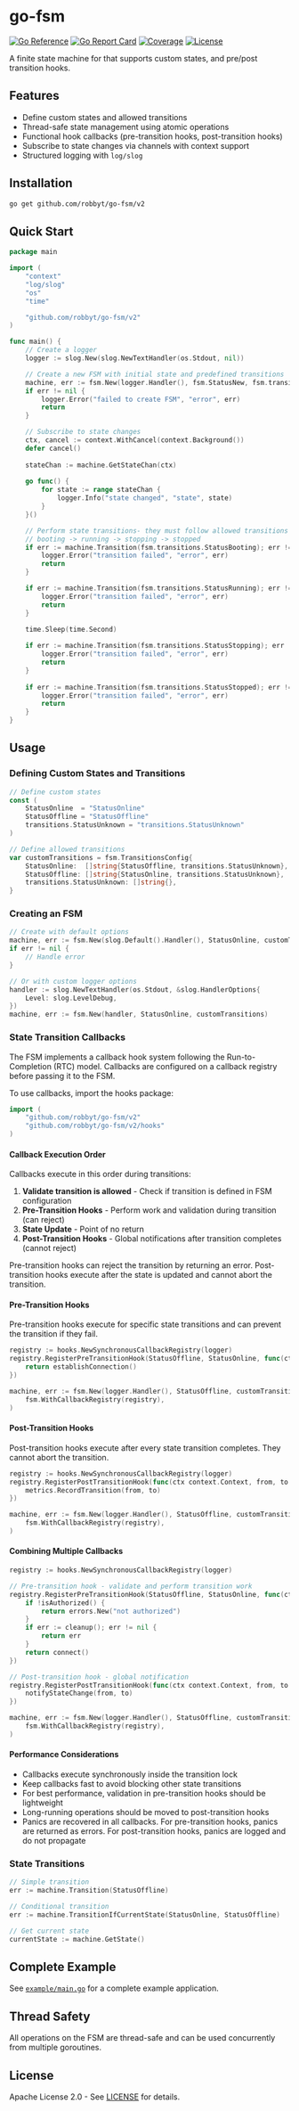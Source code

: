 # go-fsm

[![Go Reference](https://pkg.go.dev/badge/github.com/robbyt/go-fsm.svg)](https://pkg.go.dev/github.com/robbyt/go-fsm)
[![Go Report Card](https://goreportcard.com/badge/github.com/robbyt/go-fsm)](https://goreportcard.com/report/github.com/robbyt/go-fsm)
[![Coverage](https://sonarcloud.io/api/project_badges/measure?project=robbyt_go-fsm&metric=coverage)](https://sonarcloud.io/summary/new_code?id=robbyt_go-fsm)
[![License](https://img.shields.io/badge/license-Apache%202.0-blue.svg)](LICENSE)

A finite state machine for that supports custom states, and pre/post transition hooks.

## Features

- Define custom states and allowed transitions
- Thread-safe state management using atomic operations
- Functional hook callbacks (pre-transition hooks, post-transition hooks)
- Subscribe to state changes via channels with context support
- Structured logging with `log/slog`

## Installation

```bash
go get github.com/robbyt/go-fsm/v2
```

## Quick Start

```go
package main

import (
	"context"
	"log/slog"
	"os"
	"time"

	"github.com/robbyt/go-fsm/v2"
)

func main() {
	// Create a logger
	logger := slog.New(slog.NewTextHandler(os.Stdout, nil))

	// Create a new FSM with initial state and predefined transitions
	machine, err := fsm.New(logger.Handler(), fsm.StatusNew, fsm.transitions.TypicalTransitions)
	if err != nil {
		logger.Error("failed to create FSM", "error", err)
		return
	}

	// Subscribe to state changes
	ctx, cancel := context.WithCancel(context.Background())
	defer cancel()
	
	stateChan := machine.GetStateChan(ctx)
	
	go func() {
		for state := range stateChan {
			logger.Info("state changed", "state", state)
		}
	}()

	// Perform state transitions- they must follow allowed transitions
	// booting -> running -> stopping -> stopped
	if err := machine.Transition(fsm.transitions.StatusBooting); err != nil {
		logger.Error("transition failed", "error", err)
		return
	}

	if err := machine.Transition(fsm.transitions.StatusRunning); err != nil {
		logger.Error("transition failed", "error", err)
		return
	}

	time.Sleep(time.Second)
	
	if err := machine.Transition(fsm.transitions.StatusStopping); err != nil {
		logger.Error("transition failed", "error", err)
		return
	}
	
	if err := machine.Transition(fsm.transitions.StatusStopped); err != nil {
		logger.Error("transition failed", "error", err)
		return
	}
}
```

## Usage

### Defining Custom States and Transitions

```go
// Define custom states
const (
	StatusOnline  = "StatusOnline"
	StatusOffline = "StatusOffline"
	transitions.StatusUnknown = "transitions.StatusUnknown"
)

// Define allowed transitions
var customTransitions = fsm.TransitionsConfig{
	StatusOnline:  []string{StatusOffline, transitions.StatusUnknown},
	StatusOffline: []string{StatusOnline, transitions.StatusUnknown},
	transitions.StatusUnknown: []string{},
}
```

### Creating an FSM

```go
// Create with default options
machine, err := fsm.New(slog.Default().Handler(), StatusOnline, customTransitions)
if err != nil {
	// Handle error
}

// Or with custom logger options
handler := slog.NewTextHandler(os.Stdout, &slog.HandlerOptions{
	Level: slog.LevelDebug,
})
machine, err := fsm.New(handler, StatusOnline, customTransitions)
```

### State Transition Callbacks

The FSM implements a callback hook system following the Run-to-Completion (RTC) model. Callbacks are configured on a callback registry before passing it to the FSM.

To use callbacks, import the hooks package:

```go
import (
	"github.com/robbyt/go-fsm/v2"
	"github.com/robbyt/go-fsm/v2/hooks"
)
```

#### Callback Execution Order

Callbacks execute in this order during transitions:

1. **Validate transition is allowed** - Check if transition is defined in FSM configuration
2. **Pre-Transition Hooks** - Perform work and validation during transition (can reject)
3. **State Update** - Point of no return
4. **Post-Transition Hooks** - Global notifications after transition completes (cannot reject)

Pre-transition hooks can reject the transition by returning an error. Post-transition hooks execute after the state is updated and cannot abort the transition.

#### Pre-Transition Hooks

Pre-transition hooks execute for specific state transitions and can prevent the transition if they fail.

```go
registry := hooks.NewSynchronousCallbackRegistry(logger)
registry.RegisterPreTransitionHook(StatusOffline, StatusOnline, func(ctx context.Context, from, to string) error {
	return establishConnection()
})

machine, err := fsm.New(logger.Handler(), StatusOffline, customTransitions,
	fsm.WithCallbackRegistry(registry),
)
```

#### Post-Transition Hooks

Post-transition hooks execute after every state transition completes. They cannot abort the transition.

```go
registry := hooks.NewSynchronousCallbackRegistry(logger)
registry.RegisterPostTransitionHook(func(ctx context.Context, from, to string) {
	metrics.RecordTransition(from, to)
})

machine, err := fsm.New(logger.Handler(), StatusOffline, customTransitions,
	fsm.WithCallbackRegistry(registry),
)
```


#### Combining Multiple Callbacks

```go
registry := hooks.NewSynchronousCallbackRegistry(logger)

// Pre-transition hook - validate and perform transition work
registry.RegisterPreTransitionHook(StatusOffline, StatusOnline, func(ctx context.Context, from, to string) error {
	if !isAuthorized() {
		return errors.New("not authorized")
	}
	if err := cleanup(); err != nil {
		return err
	}
	return connect()
})

// Post-transition hook - global notification
registry.RegisterPostTransitionHook(func(ctx context.Context, from, to string) {
	notifyStateChange(from, to)
})

machine, err := fsm.New(logger.Handler(), StatusOffline, customTransitions,
	fsm.WithCallbackRegistry(registry),
)
```

#### Performance Considerations

- Callbacks execute synchronously inside the transition lock
- Keep callbacks fast to avoid blocking other state transitions
- For best performance, validation in pre-transition hooks should be lightweight
- Long-running operations should be moved to post-transition hooks
- Panics are recovered in all callbacks. For pre-transition hooks, panics are returned as errors. For post-transition hooks, panics are logged and do not propagate

### State Transitions

```go
// Simple transition
err := machine.Transition(StatusOffline)

// Conditional transition
err := machine.TransitionIfCurrentState(StatusOnline, StatusOffline)

// Get current state
currentState := machine.GetState()
```

## Complete Example

See [`example/main.go`](example/main.go) for a complete example application.

## Thread Safety

All operations on the FSM are thread-safe and can be used concurrently from multiple goroutines.

## License

Apache License 2.0 - See [LICENSE](LICENSE) for details.
